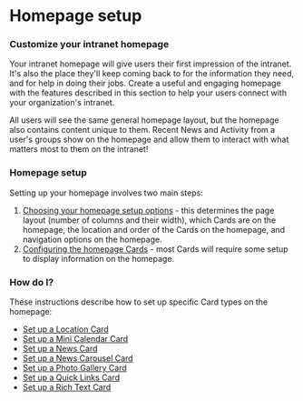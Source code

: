 # Homepage setup



### Customize your intranet homepage

Your intranet homepage will give users their first impression of the intranet. It's also the place they'll keep coming back to for the information they need, and for help in doing their jobs. Create a useful and engaging homepage with the features described in this section to help your users connect with your organization's intranet.  
  
All users will see the same general homepage layout, but the homepage also contains content unique to them. Recent News and Activity from a user's groups show on the homepage and allow them to interact with what matters most to them on the intranet!

### Homepage setup

Setting up your homepage involves two main steps:

1. [Choosing your homepage setup options](homepage-setup-options.md) - this determines the page layout \(number of columns and their width\), which Cards are on the homepage, the location and order of the Cards on the homepage, and navigation options on the homepage.
2. [Configuring the homepage Cards](configure-homepage-cards/) - most Cards will require some setup to display information on the homepage.

### How do I?

These instructions describe how to set up specific Card types on the homepage:

* [Set up a Location Card](../../../using-thoughtfarmer/add-pages-and-sections/set-up-cards/location-card.md)
* [Set up a Mini Calendar Card](../../../using-thoughtfarmer/add-pages-and-sections/set-up-cards/mini-calendar-card.md)
* [Set up a News Card](configure-homepage-cards/news-cards/)
* [Set up a News Carousel Card](configure-homepage-cards/news-carousel-card.md)
* [Set up a Photo Gallery Card](../../../using-thoughtfarmer/add-pages-and-sections/set-up-cards/photo-collection-card.md)
* [Set up a Quick Links Card](../../../using-thoughtfarmer/add-pages-and-sections/set-up-cards/quick-links-card.md)
* [Set up a Rich Text Card](../../../using-thoughtfarmer/add-pages-and-sections/set-up-cards/rich-text-card.md)


